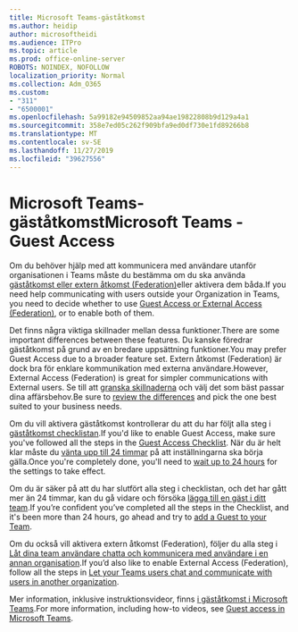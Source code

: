 ```yaml
---
title: Microsoft Teams-gäståtkomst
ms.author: heidip
author: microsoftheidi
ms.audience: ITPro
ms.topic: article
ms.prod: office-online-server
ROBOTS: NOINDEX, NOFOLLOW
localization_priority: Normal
ms.collection: Adm_O365
ms.custom:
- "311"
- "6500001"
ms.openlocfilehash: 5a99182e94509852aa94ae19822808b9d129a4a1
ms.sourcegitcommit: 358e7ed05c262f909bfa9ed0df730e1fd89266b8
ms.translationtype: MT
ms.contentlocale: sv-SE
ms.lasthandoff: 11/27/2019
ms.locfileid: "39627556"
---
```

# <a name="microsoft-teams---guest-access"></a><span data-ttu-id="29586-102">Microsoft Teams-gäståtkomst</span><span class="sxs-lookup"><span data-stu-id="29586-102">Microsoft Teams - Guest Access</span></span>

<span data-ttu-id="29586-103">Om du behöver hjälp med att kommunicera med användare utanför organisationen i Teams måste du bestämma om du ska använda [gäståtkomst eller extern åtkomst (Federation)](https://docs.microsoft.com/microsoftteams/manage-external-access#external-access-vs-guest-access)eller aktivera dem båda.</span><span class="sxs-lookup"><span data-stu-id="29586-103">If you need help communicating with users outside your Organization in Teams, you need to decide whether to use [Guest Access or External Access (Federation)](https://docs.microsoft.com/microsoftteams/manage-external-access#external-access-vs-guest-access), or to enable both of them.</span></span>

<span data-ttu-id="29586-104">Det finns några viktiga skillnader mellan dessa funktioner.</span><span class="sxs-lookup"><span data-stu-id="29586-104">There are some important differences between these features.</span></span> <span data-ttu-id="29586-105">Du kanske föredrar gäståtkomst på grund av en bredare uppsättning funktioner.</span><span class="sxs-lookup"><span data-stu-id="29586-105">You may prefer Guest Access due to a broader feature set.</span></span> <span data-ttu-id="29586-106">Extern åtkomst (Federation) är dock bra för enklare kommunikation med externa användare.</span><span class="sxs-lookup"><span data-stu-id="29586-106">However, External Access (Federation) is great for simpler communications with External users.</span></span> <span data-ttu-id="29586-107">Se till att [granska skillnaderna](https://docs.microsoft.com/microsoftteams/manage-external-access#external-access-vs-guest-access) och välj det som bäst passar dina affärsbehov.</span><span class="sxs-lookup"><span data-stu-id="29586-107">Be sure to [review the differences](https://docs.microsoft.com/microsoftteams/manage-external-access#external-access-vs-guest-access) and pick the one best suited to your business needs.</span></span>

<span data-ttu-id="29586-108">Om du vill aktivera gäståtkomst kontrollerar du att du har följt alla steg i [gäståtkomst checklistan](https://docs.microsoft.com/microsoftteams/guest-access-checklist).</span><span class="sxs-lookup"><span data-stu-id="29586-108">If you'd like to enable Guest Access, make sure you've followed all the steps in the [Guest Access Checklist](https://docs.microsoft.com/microsoftteams/guest-access-checklist).</span></span> <span data-ttu-id="29586-109">När du är helt klar måste du [vänta upp till 24 timmar](https://docs.microsoft.com/microsoftteams/manage-guests#guest-access-latencies) på att inställningarna ska börja gälla.</span><span class="sxs-lookup"><span data-stu-id="29586-109">Once you're completely done, you'll need to [wait up to 24 hours](https://docs.microsoft.com/microsoftteams/manage-guests#guest-access-latencies) for the settings to take effect.</span></span>

<span data-ttu-id="29586-110">Om du är säker på att du har slutfört alla steg i checklistan, och det har gått mer än 24 timmar, kan du gå vidare och försöka [lägga till en gäst i ditt team](https://support.office.com/article/add-guests-to-a-team-in-teams-fccb4fa6-f864-4508-bdde-256e7384a14f#ID0EAABAAA=Desktop).</span><span class="sxs-lookup"><span data-stu-id="29586-110">If you’re confident you’ve completed all the steps in the Checklist, and it's been more than 24 hours, go ahead and try to [add a Guest to your Team](https://support.office.com/article/add-guests-to-a-team-in-teams-fccb4fa6-f864-4508-bdde-256e7384a14f#ID0EAABAAA=Desktop).</span></span>

<span data-ttu-id="29586-111">Om du också vill aktivera extern åtkomst (Federation), följer du alla steg i [Låt dina team användare chatta och kommunicera med användare i en annan organisation](https://docs.microsoft.com/microsoftteams/manage-external-access#let-your-teams-users-chat-and-communicate-with-users-in-another-organization).</span><span class="sxs-lookup"><span data-stu-id="29586-111">If you’d also like to enable External Access (Federation), follow all the steps in [Let your Teams users chat and communicate with users in another organization](https://docs.microsoft.com/microsoftteams/manage-external-access#let-your-teams-users-chat-and-communicate-with-users-in-another-organization).</span></span>

<span data-ttu-id="29586-112">Mer information, inklusive instruktionsvideor, finns [i gäståtkomst i Microsoft Teams](https://docs.microsoft.com/microsoftteams/guest-access).</span><span class="sxs-lookup"><span data-stu-id="29586-112">For more information, including how-to videos, see [Guest access in Microsoft Teams](https://docs.microsoft.com/microsoftteams/guest-access).</span></span>
